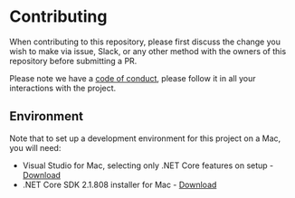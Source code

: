 # Contributing

When contributing to this repository, please first discuss the change you wish to make via issue, Slack, or any other method with the owners of this repository before submitting a PR. 

Please note we have a [code of conduct](https://openactive.io/public-openactive-w3c/code-of-conduct/), please follow it in all your interactions with the project.

## Environment

Note that to set up a development environment for this project on a Mac, you will need:
- Visual Studio for Mac, selecting only .NET Core features on setup - [Download](https://visualstudio.microsoft.com/vs/mac/)
- .NET Core SDK 2.1.808 installer for Mac - [Download](https://dotnet.microsoft.com/download/dotnet-core/2.1)
